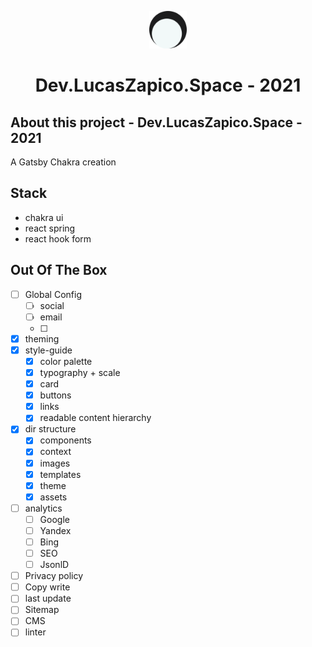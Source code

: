 <p align="center">
  <a href="https://bluemonkeymakes.netlify.app">
    <img alt="dev.lucaszapico.space mark" src="./src/assets/mark.svg" width="60" />
  </a>
</p>
<h1 align="center">
   Dev.LucasZapico.Space - 2021
</h1>

## About this project - Dev.LucasZapico.Space - 2021



A Gatsby Chakra creation

## Stack

- chakra ui
- react spring
- react hook form

## Out Of The Box

- [ ] Global Config
  - [ ] social
  - [ ] email
  - [ ]
- [x] theming
- [x] style-guide
  - [x] color palette
  - [x] typography + scale
  - [x] card
  - [x] buttons
  - [x] links
  - [x] readable content hierarchy
- [x] dir structure
  - [x] components
  - [x] context
  - [x] images
  - [x] templates
  - [x] theme
  - [x] assets
- [ ] analytics
  - [ ] Google
  - [ ] Yandex
  - [ ] Bing
  - [ ] SEO
  - [ ] JsonlD
- [ ] Privacy policy
- [ ] Copy write
- [ ] last update
- [ ] Sitemap
- [ ] CMS
- [ ] linter
